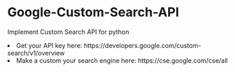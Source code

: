 # Google-Custom-Search-API
Implement Custom Search API for python

<li>Get your API key here: https://developers.google.com/custom-search/v1/overview
<li>Make a custom your search engine here: https://cse.google.com/cse/all

